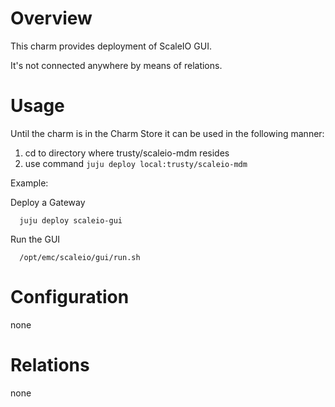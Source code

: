 # Overview

This charm provides deployment of ScaleIO GUI.

It's not connected anywhere by means of relations.

# Usage

Until the charm is in the Charm Store it can be used in the following manner:

1. cd to directory where trusty/scaleio-mdm resides
2. use command ```juju deploy local:trusty/scaleio-mdm```

Example:

  Deploy a Gateway
  ```
	juju deploy scaleio-gui
  ```
  
  Run the GUI
  ```
	/opt/emc/scaleio/gui/run.sh
  ```

# Configuration

none

# Relations

none
